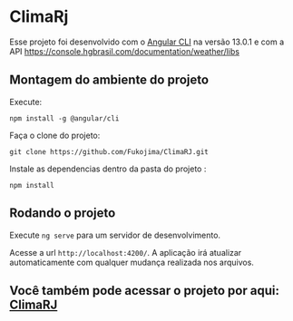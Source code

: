 # ClimaRj

Esse projeto foi desenvolvido com o [Angular CLI](https://github.com/angular/angular-cli) na versão 13.0.1 e com a API https://console.hgbrasil.com/documentation/weather/libs

## Montagem do ambiente do projeto

Execute:

`npm install -g @angular/cli`


Faça o clone do projeto:

`git clone https://github.com/Fukojima/ClimaRJ.git`

Instale as dependencias dentro da pasta do projeto :

`npm install`

## Rodando o projeto

Execute `ng serve` para um servidor de desenvolvimento.

Acesse a url `http://localhost:4200/`. A aplicação irá atualizar automaticamente com qualquer mudança realizada nos arquivos.


## Você também pode acessar o projeto por aqui: [ClimaRJ](https://clima-rj.vercel.app/)
